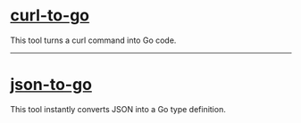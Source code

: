 # [curl-to-go](https://mholt.github.io/curl-to-go/)

This tool turns a curl command into Go code.

---

# [json-to-go](https://mholt.github.io/json-to-go/)

This tool instantly converts JSON into a Go type definition.




